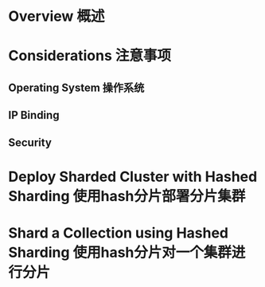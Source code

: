 # Overview 概述
# Considerations 注意事项
## Operating System 操作系统
## IP Binding
## Security

# Deploy Sharded Cluster with Hashed Sharding 使用hash分片部署分片集群

# Shard a Collection using Hashed Sharding 使用hash分片对一个集群进行分片
